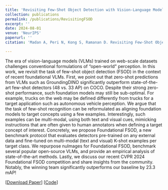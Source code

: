 ```yaml
---
title: 'Revisiting Few-Shot Object Detection with Vision-Language Models'
collection: publications
permalink: /publications/RevisitingFSOD
excerpt: ''
date: 2024-08-01
venue: 'NeurIPS'
paperurl: ''
citation: 'Madan A, Peri N, Kong S, Ramanan D. Revisiting Few-Shot Object Detection with Vision-Language Models In: Neural Information Processing Systems, NeurIPS 2024'

---
```


The era of vision-language models (VLMs) trained on web-scale datasets challenges conventional formulations of “open-world" perception. In this work, we revisit the task of few-shot object detection (FSOD) in the context of recent foundational VLMs. First, we point out that zero-shot predictions from VLMs such as GroundingDINO significantly outperform state-of-the-art few-shot detectors (48 vs. 33 AP) on COCO. Despite their strong zero-shot performance, such foundation models may still be sub-optimal. For example, trucks on the web may be defined differently from trucks for a target application such as autonomous vehicle perception. We argue that the task of few-shot recognition can be reformulated as aligning foundation models to target concepts using a few examples. Interestingly, such examples can be multi-modal, using both text and visual cues, mimicking instructions that are often given to human annotators when defining a target concept of interest. Concretely, we propose Foundational FSOD, a new benchmark protocol that evaluates detectors pre-trained on any external data and fine-tuned on multi-modal (text and visual) K-shot examples per target class. We repurpose nuImages for Foundational FSOD, benchmark several popular open-source VLMs, and provide an empirical analysis of state-of-the-art methods. Lastly, we discuss our recent CVPR 2024 Foundational FSOD competition and share insights from the community. Notably, the winning team significantly outperforms our baseline by 23.3 mAP!

[[Download Paper](https://neeharperi.com/files/RevisitingFSOD.pdf)]
[[Code](https://github.com/anishmadan23/foundational_fsod)]
